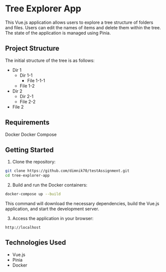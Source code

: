 # Tree Explorer App

This Vue.js application allows users to explore a tree structure of folders and files. Users can edit the names of items and delete them within the tree. The state of the application is managed using Pinia.

## Project Structure

The initial structure of the tree is as follows:

- Dir 1
  - Dir 1-1
    - File 1-1-1
  - File 1-2
- Dir 2
  - Dir 2-1
  - File 2-2
- File 2

## Requirements

Docker
Docker Compose

## Getting Started

1. Clone the repository:

```sh
git clone https://github.com/dimnik70/testAssignment.git
cd tree-explorer-app
```

2. Build and run the Docker containers:

```sh
docker-compose up --build
```

This command will download the necessary dependencies, build the Vue.js application, and start the development server.

3. Access the application in your browser:

```
http://localhost
```

## Technologies Used

- Vue.js
- Pinia
- Docker
